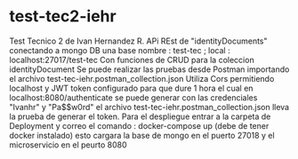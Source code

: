 # test-tec2-iehr
Test Tecnico 2 de Ivan Hernandez R.
APi REst de "identityDocuments" conectando a mongo DB una base nombre : test-tec ; local : localhost:27017/test-tec Con funciones de CRUD para la coleccion identityDocument Se puede realizar las pruebas desde Postman importando el archivo test-tec-iehr.postman_collection.json Utiliza Cors permitiendo localhost y JWT token configurado para que dure 1 hora el cual en localhost:8080/authenticate se puede generar con las credenciales "Ivanhr" y "Pa$$w0rd" el archivo test-tec-iehr.postman_collection.json lleva la prueba de generar el token.
Para el despliegue entrar a la carpeta de Deployment
y correo el comando : docker-compose up (debe de tener docker instalado)
esto cargara la base de mongo en el puerto 27018 y el microservicio en el peurto 8080
